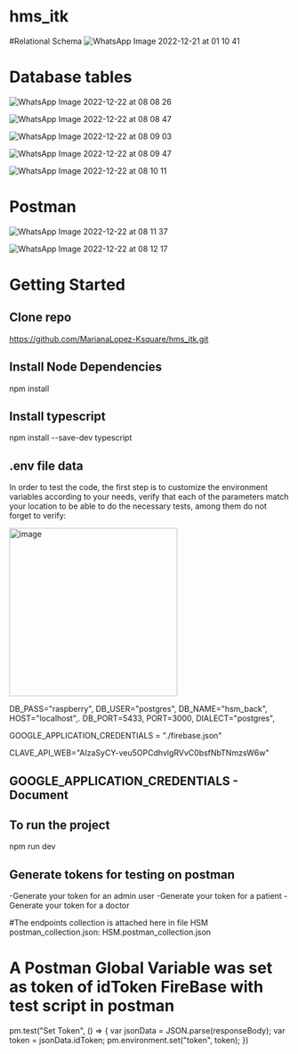 # hms_itk

#Relational Schema
![WhatsApp Image 2022-12-21 at 01 10 41](https://user-images.githubusercontent.com/113384082/209152114-4a94504d-77f5-4b61-bfc5-ca54a0bf9529.jpeg)


# Database tables

![WhatsApp Image 2022-12-22 at 08 08 26](https://user-images.githubusercontent.com/113384082/209152158-e2e92a71-5330-47a0-92e0-cef96725c40c.jpeg)


![WhatsApp Image 2022-12-22 at 08 08 47](https://user-images.githubusercontent.com/113384082/209152183-8705813d-0c9c-48e5-bf32-523ec62df732.jpeg)


![WhatsApp Image 2022-12-22 at 08 09 03](https://user-images.githubusercontent.com/113384082/209152372-63d7da16-1759-4590-928e-01ff7f032bca.jpeg)


![WhatsApp Image 2022-12-22 at 08 09 47](https://user-images.githubusercontent.com/113384082/209152428-5d4c006f-2933-45f4-b6c0-0a8de7b54ff0.jpeg)


![WhatsApp Image 2022-12-22 at 08 10 11](https://user-images.githubusercontent.com/113384082/209152483-652ba39e-daf2-4bba-8da3-19508df2fae9.jpeg)

# Postman 

![WhatsApp Image 2022-12-22 at 08 11 37](https://user-images.githubusercontent.com/113384082/209152652-3931b780-eae0-4ef7-a013-54fc8f2d10b0.jpeg)

![WhatsApp Image 2022-12-22 at 08 12 17](https://user-images.githubusercontent.com/113384082/209152698-f3b543c9-878f-4e93-8c8f-669bbf59d664.jpeg)


# Getting Started

## Clone repo


https://github.com/MarianaLopez-Ksquare/hms_itk.git

## Install Node Dependencies


npm install


## Install typescript 


npm install --save-dev typescript



## .env file data 

In order to test the code, the first step is to customize the environment variables according to your needs, verify that each of the parameters match your location to be able to do the necessary tests, among them do not forget to verify:

<img width="302" alt="image" src="https://user-images.githubusercontent.com/113384082/209153649-c284cfd7-e183-4549-8ba4-0fecdab34e47.png">


DB_PASS="raspberry",
DB_USER="postgres",
DB_NAME="hsm_back",
HOST="localhost",.
DB_PORT=5433,
PORT=3000,
DIALECT="postgres",

GOOGLE_APPLICATION_CREDENTIALS = "./firebase.json"

CLAVE_API_WEB="AIzaSyCY-veu5OPCdhvlgRVvC0bsfNbTNmzsW6w"

## GOOGLE_APPLICATION_CREDENTIALS - Document


## To run the project


npm run dev



## Generate tokens for testing on postman

-Generate your token for an admin user
-Generate your token for a patient
-Generate your token for a doctor


#The endpoints collection is attached here in file HSM postman_collection.json:
HSM.postman_collection.json
# A Postman Global Variable was set as token of idToken FireBase with test script in postman
pm.test("Set Token",  () => {
    var jsonData = JSON.parse(responseBody);
    var token = jsonData.idToken;
    pm.environment.set("token", token);
})


